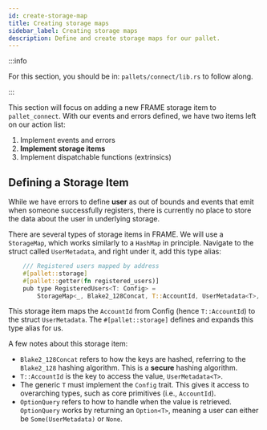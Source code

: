 ```yaml
---
id: create-storage-map
title: Creating storage maps
sidebar_label: Creating storage maps
description: Define and create storage maps for our pallet.
---
```


:::info

For this section, you should be in: `pallets/connect/lib.rs` to follow along.

:::

This section will focus on adding a new FRAME storage item to `pallet_connect`. With our events and
errors defined, we have two items left on our action list:

1.  Implement events and errors
2.  **Implement storage items**
3.  Implement dispatchable functions (extrinsics)

## Defining a Storage Item

While we have errors to define **user** as out of bounds and events that emit when someone
successfully registers, there is currently no place to store the data about the user in underlying
storage.

There are several types of storage items in FRAME. We will use a `StorageMap`, which works similarly
to a `HashMap` in principle. Navigate to the struct called `UserMetadata`, and right under it, add
this type alias:

```rust
    /// Registered users mapped by address
    #[pallet::storage]
    #[pallet::getter(fn registered_users)]
    pub type RegisteredUsers<T: Config> =
        StorageMap<_, Blake2_128Concat, T::AccountId, UserMetadata<T>, OptionQuery>;
```

This storage item maps the `AccountId` from Config (hence `T::AccountId`) to the struct
`UserMetadata`. The `#[pallet::storage]` defines and expands this type alias for us.

A few notes about this storage item:

- `Blake2_128Concat` refers to how the keys are hashed, referring to the `Blake2_128` hashing
  algorithm. This is a **secure** hashing algorithm.
- `T::AccountId` is the key to access the value, `UserMetadata<T>`.
- The generic `T` must implement the `Config` trait. This gives it access to overarching types, such
  as core primitives (i.e., `AccountId`).
- `OptionQuery` refers to how to handle when the value is retrieved. `OptionQuery` works by
  returning an `Option<T>`, meaning a user can either be `Some(UserMetadata)` or `None`.
